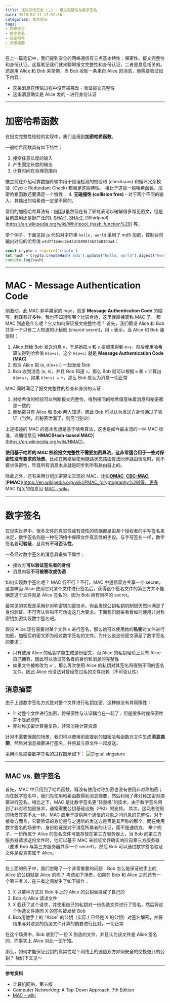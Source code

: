 ```yaml
---
title: 浅谈网络安全（二）- 报文完整性与数字签名
date: 2020-04-11 17:52:36
categories: 技术笔记
tags:
- 网络安全
- 数字签名
- 加密哈希
- 消息摘要
---
```


在上一篇笔记中，我们提到安全的网络通信有三点基本特性：保密性、报文完整性和身份认证。这篇笔记我们就来聊聊报文完整性和身份认证，二者是息息相关的。
还是用 Alice 和 Bob 来举例，当 Bob 收到一条来自 Alice 的消息，他需要验证如下内容：

* 这条消息在传输过程中没有被篡改 - 验证报文完整性
* 这条消息确实是 Alice 发的 - 进行身份认证

<!--more-->
---
# 加密哈希函数
在报文完整性校验的实现中，我们会用到**加密哈希函数**。

一般哈希函数具有如下特性：
1. 接受任意长度的输入
2. 产生固定长度的输出
3. 计算时间在合理范围内

像之前在介绍可靠数据传输中用于错误检测的校验和 (checksum) 和循环冗余校验（Cyclic Redundant Check) 都满足这些特性。
相比于这些一般哈希函数，加密哈希函数还要满足一个特性：
4. **无碰撞性 (collision free)** - 对于两个不同的输入，其输出的哈希值一定是不同的。

常用的加密哈希算法有：[MD5](https://en.wikipedia.org/wiki/MD5)(虽然现在有了彩虹表可以破解很多常见密文，但是目前应用还是挺广泛的), [SHA-1](https://en.wikipedia.org/wiki/SHA-1), [SHA-2](https://en.wikipedia.org/wiki/SHA-2), [Whirlpool](https://en.wikipedia.org/wiki/Whirlpool_(hash_function%29) 等。

举个例子，下面这段 js 代码对字符串 `hello, world` 采用了 md5 加密，控制台将输出对应的哈希值 `e4d7f1b4ed2e42d15898f4b27b019da4`：
```js
const crypto = require('crypto')
let hash = crypto.createHash('md5').update("hello, world").digest("hex")
console.log(hash)
```

---
# MAC - Message Authentication Code
别激动，此 MAC 非苹果家的 mac，而是 **Message Authentication Code** 的缩写，翻译有好多种，我也不知道叫哪个比较合适，这里就直接简称 MAC 了。
那 MAC 到底是什么呢？它又如何保证报文完整性呢？
首先，我们假设 Alice 和 Bob 共享一个只有二人知道的小秘密 (shared secret)，用 `s` 表示，当 Alice 和 Bob 通信时：
1. Alice 想给 Bob 发送消息 `m`，于是她把 `m` 和 `s` 拼起来得到 `m+s`，然后使用哈希算法得到哈希值 `H(m+s)`，这个 `H(m+s)` 就是 **Message Authentication Code (MAC)**
2. 然后 Alice 把 (`m`, `H(m+s)`) 一起发给 Bob
3. Bob 收到消息 (`m`, `h`)，并且 Bob 知道 `s`，那么 Bob 就可以根据 `m` 和 `s` 计算出 `H(m+s)`，如果 `H(m+s) = h`，那么 Bob 就认为消息一切正常

MAC 同时满足了报文完整性的检查和身份的认证：
1. 对哈希值的检验可以判断报文完整性，得到相同的哈希值意味着消息和秘密都是一致的
2. 而秘密只有 Alice 和 Bob 两人知道，因此 Bob 可以认为发送方身份通过了验证（当然，若秘密泄漏了，则另当别论）

上述描述的 MAC 的基本思想是基于哈希算法，这也是如今最主流的一种 MAC 标准，详细信息见  **HMAC(Hash-based MAC)**](https://en.wikipedia.org/wiki/HMAC)。

**使用基于哈希的 MAC 校验报文完整性不需要加密算法，这非常适合用于一些对保密性没有要求的场景**。比如在网络层使用链路状态路由算法同步路由信息时，就不要求保密性，毕竟所有消息本身就是同步到所有路由器上的。

除此之外，还有采用分组加密算法实现的 MAC，比如[**OMAC**](https://en.wikipedia.org/wiki/One-key_MAC), [**CBC-MAC**](https://en.wikipedia.org/wiki/CBC-MAC), [**PMAC**](https://en.wikipedia.org/wiki/PMAC_(cryptography%29)等，更多 MAC 相关的信息见 [MAC - wiki](https://en.wikipedia.org/wiki/Message_authentication_code)。

---
# 数字签名
在现实世界中，很多文件的真实性或有效性的依据都是由某个授权者的手写签名来决定，数字签名则是一种在网络中保障文件真实性的手段。与手写签名一样，数字签名要**可验证**，且具有**不可否认性**。

一条经过数字签名的消息具备如下属性：
* 接收方**可以验证签名者的身份**
* 消息内容**不可被篡改或伪造**

如何实现数字签名呢？
MAC 行不行？不行。MAC 中通信双方共享一个 secret，这意味当 Alice 使用它对某个文件进行签名后，获得这个签名文件的第三方并不能确定这个文件就是 Alice 签名的，因为 Bob 拥有同样的 secret。

最常见的实现是采用非对称密钥加密技术。你会发现公钥私钥机制很天然地满足了身份验证、不可否认性和不可伪造这几大要求。下面我们就来看看如何使用非对称密钥加密实现数字签名吧。

假设 Alice 现在需要对某个文件 `m` 进行签名，那么她可以使用她的**私钥**对文件进行加密，加密后的密文即为经过数字签名的文件。为什么说这份密文满足了数字签名的要求：
* 只有使用 Alice 的私钥才能生成这份密文，而 Alice 的私钥理论上只有 Alice 自己拥有，因此可以验证签名者的身份和消息的完整性
* 如果文件被修改为 `m'`，那么再次使用 Alice 的私钥对其签名将得到不同的签名文件，因此 Alice 也没法对曾经签过名的文件抵赖（不可否认性）

## 消息摘要
由于上述数字签名方式是对整个文件进行私钥加密，这种做法有其局限性：
* 针对整个文件进行加密，将保密性与认证耦合在一起了，但是很多时候保密性并不是必须的
* 非对称加密计算量复杂，非常消耗计算资源

针对不需要保密的场景，我们可以使用前面提到的加密哈希函数对文件生成**消息摘要**，然后对消息摘要进行签名，并将其与原文件一起发送。

采用消息摘要数字签名的过程图示如下：
![Digital singature][1]

---
## MAC vs. 数字签名
首先，MAC 中只用到了哈希函数，既没有使用对称加密也没有使用非对称加密；而在数字签名中，我们先使用哈希函数得到消息摘要，然后利用了非对称加密对摘要进行签名。相比之下，MAC 是比数字签名更“轻量级”的技术，由于数字签名用到了非对称加密技术，通常需要公钥基础设施（PKI）的支持。
其次，这两者使用的场景其实不太一样。MAC 应用于提供两个通信的对象之间消息的完整性，对于接收方而言，它要验证的身份是与之通信的发送方是否是其声称的那个。而在使用数字签名的场景中，身份验证是对于消息所属者的认证，而不是通信方。
举个例子，一份所属于 Alice 的签名文件可能存放在第三方服务器上，当 Bob 向第三方服务器请求这份文件时，他可以基于 MAC 来验证文件确实响应自第三方服务器（要求 Bob 与第三方服务器共享一个 secret），然后 Bob 可以通过数字签名验证文件是否真实属于 Alice。

---
在上面的例子中，我们忽略了一个非常重要的问题：Bob 怎么能保证他手上的 Alice 的公钥就是 Alice 的呢？
考虑如下场景，如果在 Bob 和 Alice 之前还有一个第三者 X，在三者之间发生了如下操作：
1. X 以某种方式将 Bob 手上的 Alice 的公钥替换成了自己的
2. Bob 向 Alice 请求文件
3. X 截获了这个请求，并使用自己的私钥对一份伪造文件进行了签名，然后将这个伪造文件连同 X 的签名被发给 Bob
4. Bob用他手上的 “Alice” 的公钥（实际上已经是 X 的公钥）对签名解密，并将结果与对收到的伪造文件计算的摘要进行比对，一切正常

在这个场景中，Bob 收到了一份 X 伪造的文件，并且认为该文件是 Alice 签名的，而事实上 Alice 对此一无所知。

那么，如何才能保证公钥的真实性呢？网络上的通信双方如何安全的交换彼此的公钥？
我们下文见～

---

**参考资料**
* 计算机网络，第五版
* Computer Networking: A Top-Down Approach, 7th Edition
* [MAC - wiki](https://en.wikipedia.org/wiki/Message_authentication_code)

[1]:/blog/uploads/images/digital-signature.png